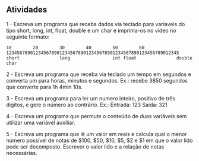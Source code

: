 ## Atividades

1 - Escreva um programa que receba dados via teclado para variaveis do tipo short, long, int, float, double e um char e imprima-os no video no seguinte formato:

`
10        20        30        40        50        60
12345678901234567890123456789012345678901234567890123456789012345
short               long                int
         float               double              char
`

2 - Escreva um programa que receba via teclado um tempo em segundos e converta um para horas, minutos e segundos. 
Ex.: recebe 3850 segundos que converte para 1h 4min 10s.

3 - Escreva um programa para ler um numero inteiro, positivo de três digitos, e gere o número ao contrário.
Ex.: Entrada: 123  Saída: 321

4 - Escreva um programa que permute o conteúdo de duas variáveis sem utilizar uma variável auxiliar.

5 - Escreva um programa que lê um valor em reais e calcula qual o menor número possível de notas de $100, $50, $10, $5, $2 e $1 em que o valor lido pode ser decomposto. Escrever o valor lido e a relação de notas necessárias.
